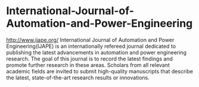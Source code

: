 International-Journal-of-Automation-and-Power-Engineering
=========================================================

http://www.ijape.org/
International Journal of Automation and Power Engineering(IJAPE) is an internationally refereed journal dedicated to publishing the latest advancements in automation and power engineering research. The goal of this journal is to record the latest findings and promote further research in these areas. Scholars from all relevant academic fields are invited to submit high-quality manuscripts that describe the latest, state-of-the-art research results or innovations.
